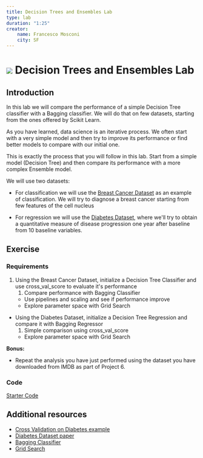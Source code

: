```yaml
---
title: Decision Trees and Ensembles Lab
type: lab
duration: "1:25"
creator:
    name: Francesco Mosconi
    city: SF
---
```


# ![](https://ga-dash.s3.amazonaws.com/production/assets/logo-9f88ae6c9c3871690e33280fcf557f33.png) Decision Trees and Ensembles Lab

## Introduction

In this lab we will compare the performance of a simple Decision Tree classifier with a Bagging classifier. We will do that on few datasets, starting from the ones offered by Scikit Learn.

As you have learned, data science is an iterative process. We often start with a very simple model and then try to improve its performance or find better models to compare with our initial one.

This is exactly the process that you will follow in this lab. Start from a simple model (Decision Tree) and then compare its performance with a more complex Ensemble model.

We will use two datasets:

- For classification we will use the [Breast Cancer Dataset](http://archive.ics.uci.edu/ml/datasets/Breast+Cancer+Wisconsin+(Diagnostic)) as an example of classification. We will try to diagnose a breast cancer starting from few features of the cell nucleus

- For regression we will use the [Diabetes Dataset](http://web.stanford.edu/~hastie/Papers/LARS/LeastAngle_2002.pdf), where we'll try to obtain a quantitative measure of disease progression one year after baseline from 10 baseline variables.

## Exercise

### Requirements

1. Using the Breast Cancer Dataset, initialize a Decision Tree Classifier and use cross_val_score to evaluate it's performance
    1. Compare performance with Bagging Classifier
    - Use pipelines and scaling and see if performance improve
    - Explore parameter space with Grid Search
- Using the Diabetes Dataset, initialize a Decision Tree Regression and compare it with Bagging Regressor
    1. Simple comparison using cross_val_score
    - Explore parameter space with Grid Search

**Bonus:**

- Repeat the analysis you have just performed using the dataset you have downloaded from IMDB as part of Project 6.


### Code

[Starter Code](./code/starter-code/starter-code-2_4.ipynb)


## Additional resources

- [Cross Validation on Diabetes example](http://scikit-learn.org/stable/auto_examples/exercises/plot_cv_diabetes.html)
- [Diabetes Dataset paper](http://web.stanford.edu/~hastie/Papers/LARS/LeastAngle_2002.pdf)
- [Bagging Classifier](http://scikit-learn.org/stable/modules/generated/sklearn.ensemble.BaggingClassifier.html)
- [Grid Search](http://scikit-learn.org/stable/modules/grid_search.html)
